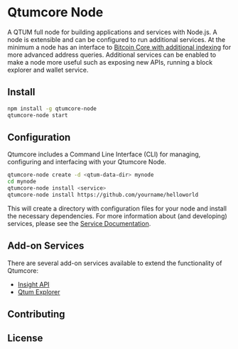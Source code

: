 Qtumcore Node
============

A QTUM full node for building applications and services with Node.js. A node is extensible and can be configured to run additional services. At the minimum a node has an interface to [Bitcoin Core with additional indexing](https://github.com/bitpay/bitcoin/tree/0.12.1-bitcore) for more advanced address queries. Additional services can be enabled to make a node more useful such as exposing new APIs, running a block explorer and wallet service.

## Install

```bash
npm install -g qtumcore-node
qtumcore-node start
```

## Configuration

Qtumcore includes a Command Line Interface (CLI) for managing, configuring and interfacing with your Qtumcore Node.

```bash
qtumcore-node create -d <qtum-data-dir> mynode
cd mynode
qtumcore-node install <service>
qtumcore-node install https://github.com/yourname/helloworld
```

This will create a directory with configuration files for your node and install the necessary dependencies. For more information about (and developing) services, please see the [Service Documentation](docs/services.md).

## Add-on Services

There are several add-on services available to extend the functionality of Qtumcore:

- [Insight API](https://github.com/qtumproject/insight-api)
- [Qtum Explorer](https://github.com/qtumproject/qtum-explorer)

## Contributing



## License

